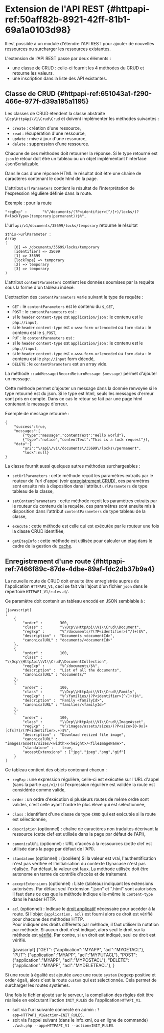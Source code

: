 # Extension de l'API REST {#httpapi-ref:50aff82b-8921-42ff-81b1-69a1a0103d98}

Il est possible à un module d'étendre l'API REST pour ajouter de nouvelles
ressources ou surcharger les ressources existantes.

L'extension de l'API REST passe par deux éléments :

* une classe de CRUD : celle-ci fournit les 4 méthodes du CRUD et retourne les valeurs.
* une inscription dans la liste des API existantes.

## Classe de CRUD {#httpapi-ref:651043a1-f290-466e-977f-d39a195a1195}

Les classes de CRUD étendent la classe abstraite `\Dcp\HttpApi\V1\Crud\Crud` et
doivent implémenter les méthodes suivantes :

* `create` : création d'une ressource,
* `read` : récupération d'une ressource,
* `update` : mise à jour d'une ressource,
* `delete` : suppression d'une ressource.

Chacune de ces méthodes doit retourner la réponse. Si le type retourné est `json`
le retour doit être un tableau ou un objet implémentant l'interface JsonSerializable.

Dans le cas d'une réponse HTML le résultat doit être une chaîne de caractères
contenant le code html de la page.

L'attribut `urlParameters` contient le résultat de l'interprétation de l'expression
régulière définie dans la route.

Exemple : pour la route

    "regExp" :       "%^/documents/(?P<identifier>[^/]+)/locks/(?P<lockType>(temporary|permanent))$%",

L'url `api/v1/documents/35699/locks/temporary` retourne le résultat

    $this->urlParameter :
    Array
    (
        [0] => /documents/35699/locks/temporary
        [identifier] => 35699
        [1] => 35699
        [lockType] => temporary
        [2] => temporary
        [3] => temporary
    )


L'attribut `contentParameters` contient les données soumises par la requête
sous la forme d'un tableau indexé.

L'extraction des `contentParameters` varie suivant le type de requête :

* `GET` : le `contentParameters` est le contenu du `$_GET`,
* `POST` : le `contentParameters` est :
 * si le `header` `content-type` est `application/json` : le contenu est le `php://input`,
 * si le `header` `content-type` est `x-www-form-urlencoded` ou `form-data` : le contenu est le `$_POST`,
* `PUT` :  le `contentParameters` est :
 * si le `header` `content-type` est `application/json` : le contenu est le `php://input`,
 * si le `header` `content-type` est `x-www-form-urlencoded` ou `form-data` : le contenu est le `php://input` form décodé,
* `DELETE` :  le `contentParameters` est un array vide.


La méthode `::addMessage(RecordReturnMessage $message)` permet d'ajouter un message.

Cette méthode permet d'ajouter un message dans la donnée renvoyée si le type retourné est du json.
Si le type est html, seuls les messages d'erreur sont pris en compte. Dans ce cas
le retour se fait par une page html contenant le message d'erreur.

Exemple de message retourné :

    {
        "success":true,
        "messages":[
            {"type":"message","contentText":"Hello world"},
            {"type":"notice","contentText":"This is a lock request"}],
        "data":{
            "uri":"\/api\/v1\/documents\/35699\/locks\/permanent",
            "lock":null}
    }

La classe fournit aussi quelques autres méthodes surchargeables :

* `setUrlParameters` : cette méthode reçoit les paramètres extraits par le
routeur de l'url d'appel (voir [enregistrement CRUD][save_CRUD]), ces paramètres
sont ensuite mis à disposition dans l'attribut `urlParameters` de type tableau de la classe,

* `setContentParameters` : cette méthode reçoit les paramètres extraits par le
routeur du contenu de la requête, ces paramètres sont ensuite mis à disposition
dans l'attribut `contentParameters` de type tableau de la classe,

* `execute` : cette méthode est celle qui est exécutée par le routeur une fois
la classe CRUD identifiée,

* `getEtagInfo` : cette méthode est utilisée pour calculer un etag dans le cadre
de la gestion du [cache][cache].


## Enregistrement d'une route {#httpapi-ref:7466f89c-87de-4dbe-89af-fdc2db37b9a4}

La nouvelle route de CRUD doit ensuite être enregistrée auprès de l'application
`HTTPAPI_V1`, ceci se fait via l'ajout d'un fichier `json` dans le répertoire
`HTTPAPI_V1/rules.d/`.

Ce paramètre doit contenir un tableau encodé en JSON semblable à :

    [javascript]
    [
        {
            "order" :        300,
            "class" :        "\\Dcp\\HttpApi\\V1\\Crud\\Document",
            "regExp" :       "%^/documents/?(?P<identifier>[^/]+)$%",
            "description" :  "Documents <documentId>",
            "canonicalURL" : "documents/<documentId>"
        },
        {
            "order" :        100,
            "class" :        "\\Dcp\\HttpApi\\V1\\Crud\\DocumentCollection",
            "regExp" :       "%^/documents/$%",
            "description" :  "List of all the documents",
            "canonicalURL" : "documents/"
        },
        {
            "order" :        100,
            "class" :        "\\Dcp\\HttpApi\\V1\\Crud\\Family",
            "regExp" :       "%^/families/(?P<identifier>[^/]+)$%",
            "description" :  "Family <familyId>",
            "canonicalURL" : "families/<familyId>"
        },
        {
            "order" :        100,
            "class" :        "\\Dcp\\HttpApi\\V1\\Crud\\ImageAsset",
            "regExp" :       "%^/images/assets/sizes/(?P<size>[0-9x]+[cfs]?)/(?P<identifier>.+)$%",
            "description" :  "Download resized file image",
            "canonicalURL" : "images/assets/sizes/<width>x<height>/<fileImageName>",
            "standalone" :    true,
            "acceptExtensions" : ["jpg","jpeg","png","gif"]
        }
    ]

Ce tableau contient des objets contenant chacun :

* `regExp` : une expression régulière, celle-ci est exécutée sur  l'URL d'appel
(sans la partie `api/v1/`) si l'expression régulière est validée la route est
considérée comme valide,

* `order` : un ordre d'exécution si plusieurs routes de même ordre sont valides,
c'est celle ayant l'ordre le plus élevé qui est sélectionnée,

* `class` : identifiant d'une classe de type `CRUD` qui est exécutée si la route
 est sélectionnée,

* `description` (optionnel) : chaîne de caractères non traduites décrivant la
ressource (cette clef est utilisée dans la page par défaut de l'API),

* `canonicalURL` (optionnel) : URL d'accès à la ressources (cette clef est
utilisée dans la page par défaut de l'API).

* `standalone` (optionnel) : (booléen) Si la valeur est vrai, l'authentification
n'est pas vérifiée et l'initialisation du contexte Dynacase n'est pas réalisée.
Par défaut, la valeur est faux. La méthode utilisée doit être autonome en terme
 de contrôle d'accès et de traitement.

* `acceptExtensions` (optionnel) : Liste (tableau) indiquant les extensions autorisées.
Par défaut seul l'extension ".json" et ".html" sont autorisées. Il faut dans ce
cas que la méthode indique elle-même le `Content-type` dans le header HTTP.

* `acl` (optionnel) : Indique le [droit applicatif][coreacls] nécessaire pour accéder à la route.
    Si l'objet `{application, acl}` est fourni alors ce droit est vérifié pour
    chacune des méthodes HTTP.  
    Pour indiquer des droits différents par méthode, il faut utiliser la notation
    par méthode.
    Si aucun droit n'est indiqué, alors seul le droit sur la méthode est
    [vérifié][aclrest]. Par contre, si un droit est indiqué, seul ce droit est vérifié.

    [javascript]
    {"GET": {"application":"MYAPP", "acl":"MYGETACL"},
     "PUT": {"application":"MYAPP", "acl":"MYPUTACL"},
     "POST": {"application":"MYAPP", "acl":"MYPOSTACL"},
     "DELETE": {"application":"MYAPP", "acl":"MYDELETEACL"},
    }

<span class="flag inline nota-bene"></span> Si une route à égalité est ajoutée
avec une route `system` (regexp positive et order égal), alors c'est la route
`custom` qui est sélectionnée. Cela permet de surcharger les routes
systèmes.

Une fois le fichier ajouté sur le serveur, la compilation des règles doit être
réalisée en exécutant l'action `INIT_RULES` de l'application `HTTAPI_V1`.

* soit via l'url suivante connecté en admin : `?app=HTTPAPI_V1&action=INIT_RULES`,
* soit via l'appel suivant (dans le info.xml, ou en ligne de commande) `./wsh.php --app=HTTPAPI_V1 --action=INIT_RULES`.

[save_CRUD]: #httpapi-ref:651043a1-f290-466e-977f-d39a195a1195
[cache]: #httpapi-ref:804f8d68-acfa-4a35-bb41-27b2a27c14dc
[aclrest]:  #httpapi-ref:cc9f6059-0ad6-4372-b82a-d5a1ca3ef6f3

[coreacls]:      #core-ref:a98b72ea-c063-4907-abc4-e5171ab55e59
